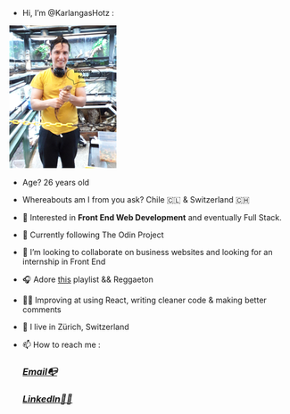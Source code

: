 - Hi, I’m @KarlangasHotz :




 ![photowithiguana](https://github.com/KarlangasHotz/KarlangasHotz/blob/main/urbanjungleedited.jpg)
 
- Age? 26 years old 

- Whereabouts am I from you ask? Chile 🇨🇱  & Switzerland 🇨🇭
 
- 👀 Interested in <strong>Front End Web Development</strong> and eventually Full Stack.
 
- 🌱 Currently following The Odin Project 
 
- 💞️ I’m looking to collaborate on business websites and looking for an internship in Front End

- 🎧 Adore [this](https://www.youtube.com/watch?v=_WYEzaodn6c&ab_channel=HeartfulCafeMusic) playlist
   && Reggaeton   
 
- 👨‍🎓 Improving at using React, writing cleaner code & making better comments 
 
- 📍  I live in Zürich, Switzerland
 
- 📫 How to reach me : 
   
   <em><h3>[Email📭](mailto:karlhotzmolina@hotmail.com)</h4></em>
       
   <em><h3>[LinkedIn🧙‍♂️](https://www.linkedin.com/in/karl-hotz-23782b132/)</h4></em>
   
 
     

<!---
KarlangasHotz/KarlangasHotz is a ✨ special ✨ repository because its `README.md` (this file) appears on your GitHub profile.
You can click the Preview link to take a look at your changes.
--->
